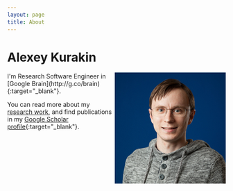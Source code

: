 ```yaml
---
layout: page
title: About
---
```


# Alexey Kurakin

<img src="/public/photo.jpg" align="right" />
I'm Research Software Engineer in
[Google Brain](http://g.co/brain){:target="_blank"}.

You can read more about my [research work](/research),
and find publications in my
[Google Scholar profile](https://scholar.google.com/citations?user=nCh4qyMAAAAJ){:target="_blank"}.
